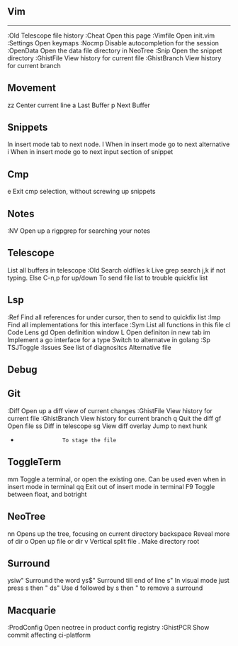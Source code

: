 Vim
--------------------------------------------------------------------------------------
**************************************************************************************

:Old                Telescope file history
:Cheat              Open this page
:Vimfile            Open init.vim
:Settings           Open keymaps
:Nocmp              Disable autocompletion for the session
:OpenData           Open the data file directory in NeoTree
:Snip               Open the snippet directory
:GhistFile          View history for current file
:GhistBranch        View history for current branch

Movement
--------------------------------------------------------------------------------------
zz                  Center current line
<Ctr> a             Last Buffer
<Ctr> p             Next Buffer

Snippets
--------------------------------------------------------------------------------------
<Tab>               In insert mode tab to next node.
<Ctr>l              When in insert mode go to next alternative
<Ctr>i              When in insert mode go to next input section of snippet

Cmp
--------------------------------------------------------------------------------------
<Ctr>e              Exit cmp selection, without screwing up snippets

Notes
--------------------------------------------------------------------------------------
:NV                 Open up a rigpgrep for searching your notes

Telescope
--------------------------------------------------------------------------------------
<C-k>               List all buffers in telescope
:Old                Search oldfiles
<Space>k            Live grep search
                    j,k if not typing. Else C-n,p for up/down
<C-t>               To send file list to trouble quickfix list

Lsp
--------------------------------------------------------------------------------------
:Ref                Find all references for under cursor, then <C-t> to send to quickfix list
:Imp                Find all implementations for this interface
:Sym                List all functions in this file
<space>cl           Code Lens
<space>gd           Open definition window
<C-w>L              Open definiton in new tab
<space>im           Implement a go interface for a type 
<C-a>               Switch to alternatve in golang
:Sp                 TSJToggle
:Issues             See list of diagnositcs
<Ctrl-a>            Alternative file

Debug
--------------------------------------------------------------------------------------

Git
--------------------------------------------------------------------------------------
:Diff               Open up a diff view of current changes
:GhistFile          View history for current file
:GhistBranch        View history for current branch
<leader>q           Quit the diff
gf                  Open file
<leader>ss          Diff in telescope
<leader>sg          View diff overlay
<C-h>               Jump to next hunk
-                   To stage the file

ToggleTerm
--------------------------------------------------------------------------------------
<leader>mm          Toggle a terminal, or open the existing one. Can be used even when in insert mode in terminal
<leader>qq          Exit out of insert mode in terminal
F9                  Toggle between float, and botright

NeoTree
--------------------------------------------------------------------------------------
<leader>nn          Opens up the tree, focusing on current directory
backspace           Reveal more of dir
o                   Open up file or dir
v                   Vertical split file
.                   Make directory root

Surround
--------------------------------------------------------------------------------------
ysiw"               Surround the word
ys$"                Surround till end of line
s"                  In visual mode just press s then "
ds"                 Use d followed by s then " to remove a surround

Macquarie
--------------------------------------------------------------------------------------

:ProdConfig         Open neotree in product config registry
:GhistPCR           Show commit affecting ci-platform
